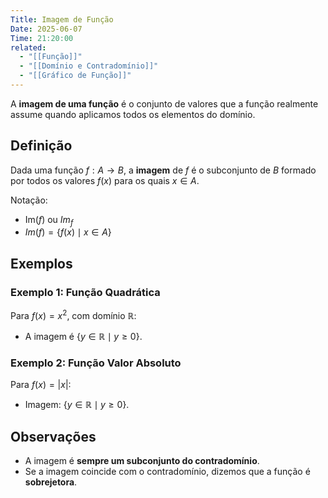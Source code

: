 ```yaml
---
Title: Imagem de Função
Date: 2025-06-07
Time: 21:20:00
related:
  - "[[Função]]"
  - "[[Domínio e Contradomínio]]"
  - "[[Gráfico de Função]]"
---
```


A **imagem de uma função** é o conjunto de valores que a função realmente assume quando aplicamos todos os elementos do domínio.

## Definição

Dada uma função $f: A \to B$, a **imagem** de $f$ é o subconjunto de $B$ formado por todos os valores $f(x)$ para os quais $x \in A$.

Notação:
- $\mathrm{Im}(f)$ ou $Im_f$
- $Im(f) = \{f(x) \mid x \in A\}$

## Exemplos

### Exemplo 1: Função Quadrática

Para $f(x) = x^2$, com domínio $\mathbb{R}$:
- A imagem é $\{y \in \mathbb{R} \mid y \geq 0\}$.

### Exemplo 2: Função Valor Absoluto

Para $f(x) = |x|$:
- Imagem: $\{y \in \mathbb{R} \mid y \geq 0\}$.

## Observações

- A imagem é **sempre um subconjunto do contradomínio**.
- Se a imagem coincide com o contradomínio, dizemos que a função é **sobrejetora**.

